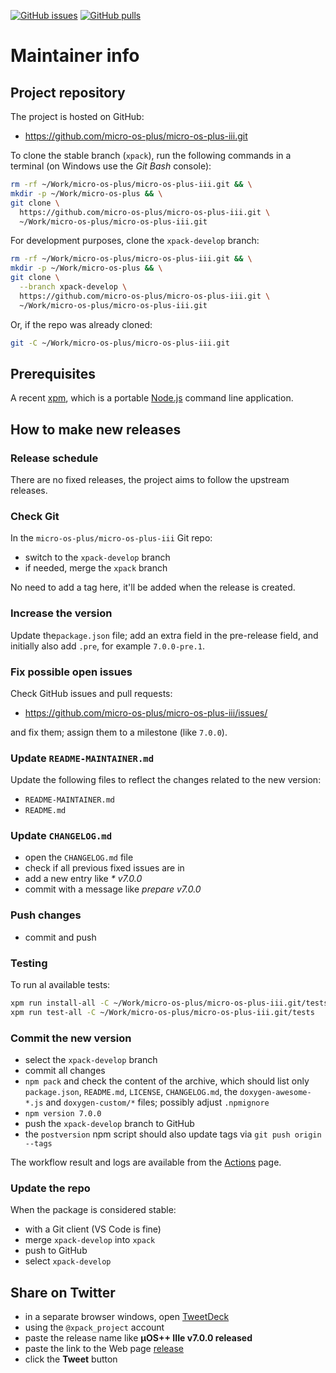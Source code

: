[![GitHub issues](https://img.shields.io/github/issues/micro-os-plus/micro-os-plus-iii.svg)](https://github.com/micro-os-plus/micro-os-plus-iii/issues/)
[![GitHub pulls](https://img.shields.io/github/issues-pr/micro-os-plus/micro-os-plus-iii.svg)](https://github.com/micro-os-plus/micro-os-plus-iii/pulls)

# Maintainer info

## Project repository

The project is hosted on GitHub:

- <https://github.com/micro-os-plus/micro-os-plus-iii.git>

To clone the stable branch (`xpack`), run the following commands in a
terminal (on Windows use the _Git Bash_ console):

```sh
rm -rf ~/Work/micro-os-plus/micro-os-plus-iii.git && \
mkdir -p ~/Work/micro-os-plus && \
git clone \
  https://github.com/micro-os-plus/micro-os-plus-iii.git \
  ~/Work/micro-os-plus/micro-os-plus-iii.git
```

For development purposes, clone the `xpack-develop` branch:

```sh
rm -rf ~/Work/micro-os-plus/micro-os-plus-iii.git && \
mkdir -p ~/Work/micro-os-plus && \
git clone \
  --branch xpack-develop \
  https://github.com/micro-os-plus/micro-os-plus-iii.git \
  ~/Work/micro-os-plus/micro-os-plus-iii.git
```

Or, if the repo was already cloned:

```sh
git -C ~/Work/micro-os-plus/micro-os-plus-iii.git
```

## Prerequisites

A recent [xpm](https://xpack.github.io/xpm/), which is a portable
[Node.js](https://nodejs.org/) command line application.

## How to make new releases

### Release schedule

There are no fixed releases, the project aims to follow the upstream releases.

### Check Git

In the `micro-os-plus/micro-os-plus-iii` Git repo:

- switch to the `xpack-develop` branch
- if needed, merge the `xpack` branch

No need to add a tag here, it'll be added when the release is created.

### Increase the version

Update the`package.json` file; add an extra field in the
pre-release field, and initially also add `.pre`,
for example `7.0.0-pre.1`.

### Fix possible open issues

Check GitHub issues and pull requests:

- <https://github.com/micro-os-plus/micro-os-plus-iii/issues/>

and fix them; assign them to a milestone (like `7.0.0`).

### Update `README-MAINTAINER.md`

Update the following files to reflect the changes
related to the new version:

- `README-MAINTAINER.md`
- `README.md`

### Update `CHANGELOG.md`

- open the `CHANGELOG.md` file
- check if all previous fixed issues are in
- add a new entry like _* v7.0.0_
- commit with a message like _prepare v7.0.0_

### Push changes

- commit and push

### Testing

To run al available tests:

```sh
xpm run install-all -C ~/Work/micro-os-plus/micro-os-plus-iii.git/tests
xpm run test-all -C ~/Work/micro-os-plus/micro-os-plus-iii.git/tests
```

### Commit the new version

- select the `xpack-develop` branch
- commit all changes
- `npm pack` and check the content of the archive, which should list
  only `package.json`, `README.md`, `LICENSE`, `CHANGELOG.md`,
  the `doxygen-awesome-*.js` and `doxygen-custom/*` files;
  possibly adjust `.npmignore`
- `npm version 7.0.0`
- push the `xpack-develop` branch to GitHub
- the `postversion` npm script should also update tags via `git push origin --tags`

The workflow result and logs are available from the
[Actions](https://github.com/micro-os-plus/micro-os-plus-iii/actions) page.

### Update the repo

When the package is considered stable:

- with a Git client (VS Code is fine)
- merge `xpack-develop` into `xpack`
- push to GitHub
- select `xpack-develop`

## Share on Twitter

- in a separate browser windows, open [TweetDeck](https://tweetdeck.twitter.com/)
- using the `@xpack_project` account
- paste the release name like **µOS++ IIIe v7.0.0 released**
- paste the link to the Web page
  [release](https://micro-os-plus.github.io/micro-os-plus/iii/releases/)
- click the **Tweet** button
